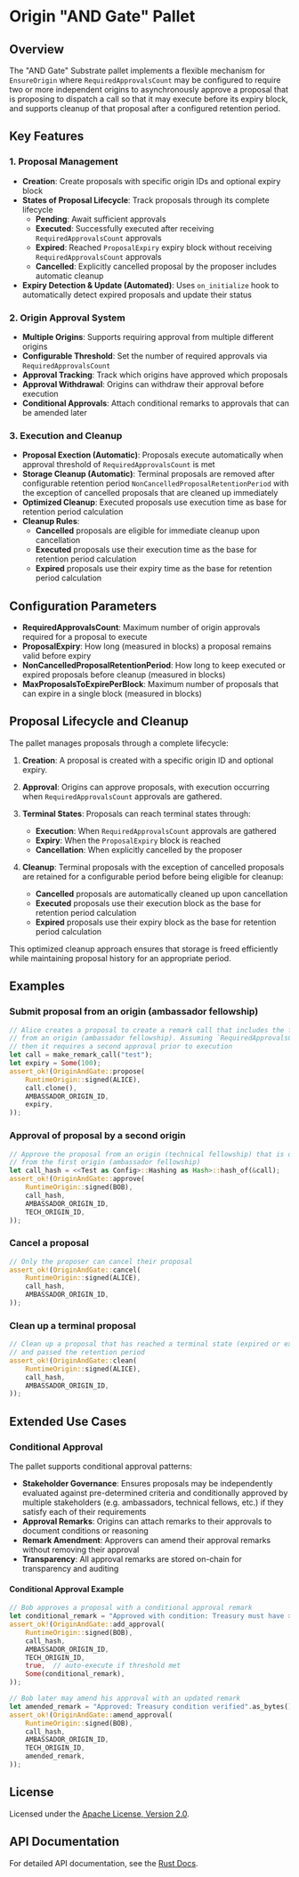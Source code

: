 # Origin "AND Gate" Pallet

## Overview

The "AND Gate" Substrate pallet implements a flexible mechanism for `EnsureOrigin` where `RequiredApprovalsCount` may be configured to require two or more independent origins to asynchronously approve a proposal that is proposing to dispatch a call so that it may execute before its expiry block, and supports cleanup of that proposal after a configured retention period.

## Key Features
### 1. Proposal Management

- **Creation**: Create proposals with specific origin IDs and optional expiry block
- **States of Proposal Lifecycle**: Track proposals through its complete lifecycle
  - **Pending**: Await sufficient approvals
  - **Executed**: Successfully executed after receiving `RequiredApprovalsCount` approvals
  - **Expired**: Reached `ProposalExpiry` expiry block without receiving `RequiredApprovalsCount` approvals
  - **Cancelled**: Explicitly cancelled proposal by the proposer includes automatic cleanup
- **Expiry Detection & Update (Automated)**: Uses `on_initialize` hook to automatically detect expired proposals and update their status

### 2. Origin Approval System

- **Multiple Origins**: Supports requiring approval from multiple different origins
- **Configurable Threshold**: Set the number of required approvals via `RequiredApprovalsCount`
- **Approval Tracking**: Track which origins have approved which proposals
- **Approval Withdrawal**: Origins can withdraw their approval before execution
- **Conditional Approvals**: Attach conditional remarks to approvals that can be amended later

### 3. Execution and Cleanup

- **Proposal Exection (Automatic)**: Proposals execute automatically when approval threshold of `RequiredApprovalsCount` is met
- **Storage Cleanup (Automatic)**: Terminal proposals are removed after configurable retention period `NonCancelledProposalRetentionPeriod` with the exception of cancelled proposals that are cleaned up immediately
- **Optimized Cleanup**: Executed proposals use execution time as base for retention period calculation
- **Cleanup Rules**:
  - **Cancelled** proposals are eligible for immediate cleanup upon cancellation
  - **Executed** proposals use their execution time as the base for retention period calculation
  - **Expired** proposals use their expiry time as the base for retention period calculation

## Configuration Parameters

- **RequiredApprovalsCount**: Maximum number of origin approvals required for a proposal to execute
- **ProposalExpiry**: How long (measured in blocks) a proposal remains valid before expiry
- **NonCancelledProposalRetentionPeriod**: How long to keep executed or expired proposals before cleanup (measured in blocks)
- **MaxProposalsToExpirePerBlock**: Maximum number of proposals that can expire in a single block (measured in blocks)

## Proposal Lifecycle and Cleanup

The pallet manages proposals through a complete lifecycle:

1. **Creation**: A proposal is created with a specific origin ID and optional expiry.
2. **Approval**: Origins can approve proposals, with execution occurring when `RequiredApprovalsCount` approvals are gathered.
3. **Terminal States**: Proposals can reach terminal states through:
   - **Execution**: When `RequiredApprovalsCount` approvals are gathered
   - **Expiry**: When the `ProposalExpiry` block is reached
   - **Cancellation**: When explicitly cancelled by the proposer

4. **Cleanup**: Terminal proposals with the exception of cancelled proposals are retained for a configurable period before being eligible for cleanup:
   - **Cancelled** proposals are automatically cleaned up upon cancellation
   - **Executed** proposals use their execution block as the base for retention period calculation
   - **Expired** proposals use their expiry block as the base for retention period calculation

This optimized cleanup approach ensures that storage is freed efficiently while maintaining proposal history for an appropriate period.

## Examples

### Submit proposal from an origin (ambassador fellowship)

```rust
// Alice creates a proposal to create a remark call that includes the first approval
// from an origin (ambassador fellowship). Assuming `RequiredApprovalsCount` is set to `2`
// then it requires a second approval prior to execution
let call = make_remark_call("test");
let expiry = Some(100);
assert_ok!(OriginAndGate::propose(
    RuntimeOrigin::signed(ALICE),
    call.clone(),
    AMBASSADOR_ORIGIN_ID,
    expiry,
));
```

### Approval of proposal by a second origin

```rust
// Approve the proposal from an origin (technical fellowship) that is different
// from the first origin (ambassador fellowship)
let call_hash = <<Test as Config>::Hashing as Hash>::hash_of(&call);
assert_ok!(OriginAndGate::approve(
    RuntimeOrigin::signed(BOB),
    call_hash,
    AMBASSADOR_ORIGIN_ID,
    TECH_ORIGIN_ID,
));
```

### Cancel a proposal

```rust
// Only the proposer can cancel their proposal
assert_ok!(OriginAndGate::cancel(
    RuntimeOrigin::signed(ALICE),
    call_hash,
    AMBASSADOR_ORIGIN_ID,
));
```

### Clean up a terminal proposal

```rust
// Clean up a proposal that has reached a terminal state (expired or executed)
// and passed the retention period
assert_ok!(OriginAndGate::clean(
    RuntimeOrigin::signed(ALICE),
    call_hash,
    AMBASSADOR_ORIGIN_ID,
));
```

## Extended Use Cases

### Conditional Approval

The pallet supports conditional approval patterns:

- **Stakeholder Governance**: Ensures proposals may be independently evaluated against pre-determined criteria and conditionally approved by multiple stakeholders (e.g. ambassadors, technical fellows, etc.) if they satisfy each of their requirements
- **Approval Remarks**: Origins can attach remarks to their approvals to document conditions or reasoning
- **Remark Amendment**: Approvers can amend their approval remarks without removing their approval
- **Transparency**: All approval remarks are stored on-chain for transparency and auditing

#### Conditional Approval Example

```rust
// Bob approves a proposal with a conditional approval remark
let conditional_remark = "Approved with condition: Treasury must have >1000 tokens".as_bytes().to_vec();
assert_ok!(OriginAndGate::add_approval(
    RuntimeOrigin::signed(BOB),
    call_hash,
    AMBASSADOR_ORIGIN_ID,
    TECH_ORIGIN_ID,
    true,  // auto-execute if threshold met
    Some(conditional_remark),
));

// Bob later may amend his approval with an updated remark
let amended_remark = "Approved: Treasury condition verified".as_bytes().to_vec();
assert_ok!(OriginAndGate::amend_approval(
    RuntimeOrigin::signed(BOB),
    call_hash,
    AMBASSADOR_ORIGIN_ID,
    TECH_ORIGIN_ID,
    amended_remark,
));
```

## License

Licensed under the [Apache License, Version 2.0](LICENSE).

## API Documentation

For detailed API documentation, see the [Rust Docs](https://docs.rs/pallet-origin-and-gate).
